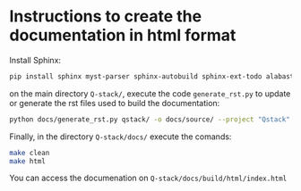 # Instructions to create the documentation in html format

Install Sphinx:

```bash
pip install sphinx myst-parser sphinx-autobuild sphinx-ext-todo alabaster
```

on the main directory `Q-stack/`, execute the code `generate_rst.py` to update or generate the rst files used to build
the documentation:

```bash
python docs/generate_rst.py qstack/ -o docs/source/ --project "Qstack" --package-root-name qstack
```

Finally, in the directory `Q-stack/docs/` execute the comands:

```bash
make clean
make html
```

You can access the documenation on `Q-stack/docs/build/html/index.html`

